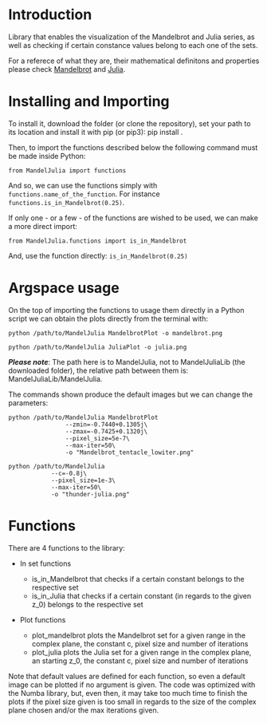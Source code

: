 # Introduction

Library that enables the visualization of the Mandelbrot and Julia series, as well as checking if certain constance values belong to each one of the sets.

For a referece of what they are, their mathematical definitons and properties please check [Mandelbrot](https://en.wikipedia.org/wiki/Mandelbrot_set) and [Julia](https://en.wikipedia.org/wiki/Julia_set).

# Installing and Importing

To install it, download the folder (or clone the repository), set your path to its location and install it with pip (or pip3): pip install .

Then, to import the functions described below the following command must be made inside Python:

```
from MandelJulia import functions
```

And so, we can use the functions simply with `functions.name_of_the_function`. For instance `functions.is_in_Mandelbrot(0.25)`.

If only one - or a few - of the functions are wished to be used, we can make a more direct import:

```
from MandelJulia.functions import is_in_Mandelbrot
```

And, use the function directly: `is_in_Mandelbrot(0.25)`

# Argspace usage

On the top of importing the functions to usage them directly in a Python script we can obtain the plots directly from the terminal with:

```
python /path/to/MandelJulia MandelbrotPlot -o mandelbrot.png

python /path/to/MandelJulia JuliaPlot -o julia.png
```

***Please note***: The path here is to MandelJulia, not to MandelJuliaLib (the downloaded folder), the relative path between them is: MandelJuliaLib/MandelJulia.

The commands shown produce the default images but we can change the parameters:

```
python /path/to/MandelJulia MandelbrotPlot 
                --zmin=-0.7440+0.1305j\
                --zmax=-0.7425+0.1320j\
                --pixel_size=5e-7\
                --max-iter=50\
                -o "Mandelbrot_tentacle_lowiter.png"

python /path/to/MandelJulia 
            --c=-0.8j\
            --pixel_size=1e-3\
            --max-iter=50\
            -o "thunder-julia.png"
```

# Functions

There are 4 functions to the library: 

- In set functions
    - is_in_Mandelbrot that checks if a certain constant belongs to the respective set
    - is_in_Julia that checks if a certain constant (in regards to the given z_0) belongs to the respective set

- Plot functions
    - plot_mandelbrot plots the Mandelbrot set for a given range in the complex plane, the constant c, pixel size and number of iterations
    - plot_julia plots the Julia set for a given range in the complex plane, an starting z_0, the constant c, pixel size and number of iterations

Note that default values are defined for each function, so even a default image can be plotted if no argument is given.
The code was optimized with the Numba library, but, even then, it may take too much time to finish the plots if the pixel size given is too small in regards to the size of the complex plane chosen and/or the max iterations given.

